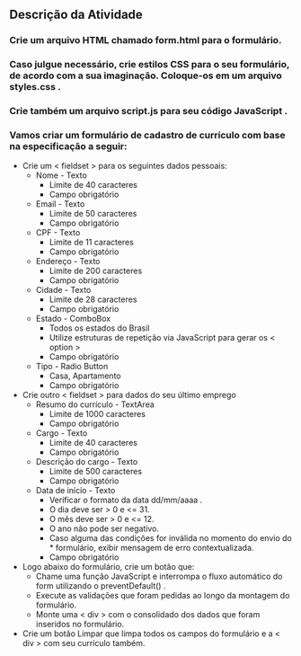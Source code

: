 ## Descrição da Atividade

### Crie um arquivo HTML chamado form.html para o formulário.
### Caso julgue necessário, crie estilos CSS para o seu formulário, de acordo com a sua imaginação. Coloque-os em um arquivo styles.css .
### Crie também um arquivo script.js para seu código JavaScript .
### Vamos criar um formulário de cadastro de currículo com base na especificação a seguir:

* Crie um < fieldset > para os seguintes dados pessoais:
  * Nome - Texto
    * Limite de 40 caracteres
    * Campo obrigatório
  * Email - Texto
    * Limite de 50 caracteres
    * Campo obrigatório
  * CPF - Texto
    * Limite de 11 caracteres
    * Campo obrigatório
  * Endereço - Texto
    * Limite de 200 caracteres
    * Campo obrigatório
  * Cidade - Texto
    * Limite de 28 caracteres
    * Campo obrigatório
  * Estado - ComboBox
    * Todos os estados do Brasil
    * Utilize estruturas de repetição via JavaScript para gerar os < option >
    * Campo obrigatório
  * Tipo - Radio Button
    * Casa, Apartamento
    * Campo obrigatório
* Crie outro < fieldset > para dados do seu último emprego
  * Resumo do currículo - TextArea
    * Limite de 1000 caracteres
    * Campo obrigatório
  * Cargo - Texto
    * Limite de 40 caracteres
    * Campo obrigatório
  * Descrição do cargo - Texto
    * Limite de 500 caracteres
    * Campo obrigatório
  * Data de início - Texto
    * Verificar o formato da data dd/mm/aaaa .
    * O dia deve ser > 0 e <= 31.
    * O mês deve ser > 0 e <= 12.
    * O ano não pode ser negativo.
    * Caso alguma das condições for inválida no momento do envio do * formulário, exibir mensagem de erro contextualizada.
    * Campo obrigatório
* Logo abaixo do formulário, crie um botão que:
    * Chame uma função JavaScript e interrompa o fluxo automático do form utilizando o preventDefault() .
    * Execute as validações que foram pedidas ao longo da montagem do formulário.
    * Monte uma < div > com o consolidado dos dados que foram inseridos no formulário.
* Crie um botão Limpar que limpa todos os campos do formulário e a < div > com seu currículo também.
